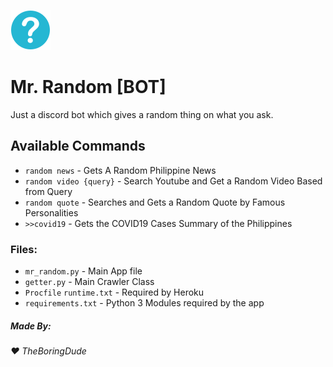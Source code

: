 ![Mr. Random Logo](/logo.png)

# Mr. Random [BOT]
Just a discord bot which gives a random thing on what you ask.

## Available Commands
- `random news` - Gets A Random Philippine News
- `random video {query}` - Search Youtube and Get a Random Video Based from Query
- `random quote` - Searches and Gets a Random Quote by Famous Personalities
- `>>covid19` - Gets the COVID19 Cases Summary of the Philippines

### Files:
- `mr_random.py` - Main App file
- `getter.py` - Main Crawler Class
- `Procfile` `runtime.txt` - Required by Heroku
- `requirements.txt` - Python 3 Modules required by the app

##### Made By:
###### :heart: TheBoringDude
